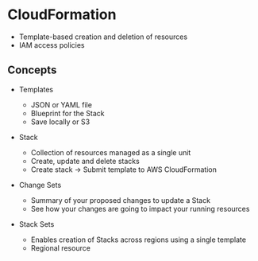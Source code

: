 # CloudFormation

* Template-based creation and deletion of resources
* IAM access policies

## Concepts

* Templates
    - JSON or YAML file
    - Blueprint for the Stack
    - Save locally or S3

* Stack
    - Collection of resources managed as a single unit
    - Create, update and delete stacks
    - Create stack -> Submit template to AWS CloudFormation

* Change Sets
    - Summary of your proposed changes to update a Stack
    - See how your changes are going to impact your running resources

* Stack Sets
    - Enables creation of Stacks across regions using a single template
    - Regional resource
